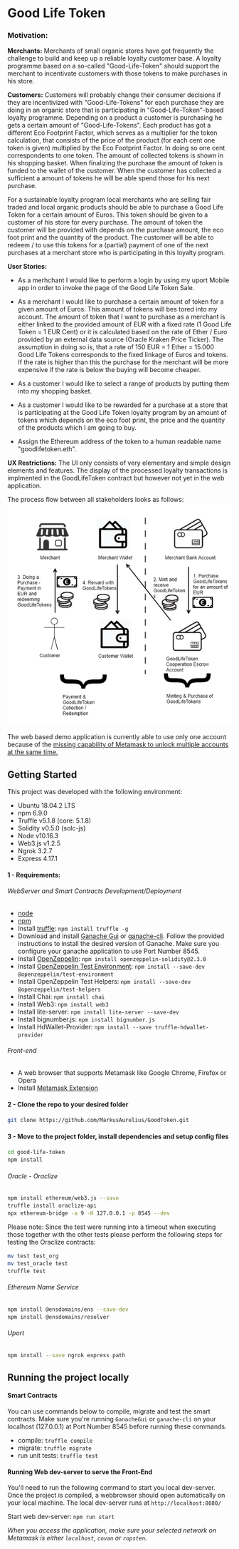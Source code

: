 # Good Life Token

### Motivation:

**Merchants:**
Merchants of small organic stores have got frequently the challenge to build and keep up a reliable loyalty customer base. A loyalty programme based on a so-called "Good-Life-Token" should support the merchant to incentivate customers with those tokens to make purchases in his store. 

**Customers:**
Customers will probably change their consumer decisions if they are incentivized with "Good-Life-Tokens" for each purchase they are doing in an organic store that is participating in "Good-Life-Token"-based loyalty programme. Depending on a product a customer is purchasing he gets a certain amount of "Good-Life-Tokens". Each product has got a different Eco Footprint Factor, which serves as a multiplier for the token calculation, that consists of the price of the product (for each cent one token is given) multiplied by the Eco Footprint Factor. In doing so one cent correspondents to one token. The amount of collected tokens is shown in his shopping basket. When finalizing the purchase the amount of token is funded to the wallet of the customer.
When the customer has collected a sufficient a amount of tokens he will be able spend those for his next purchase. 

For a sustainable loyalty program local merchants who are selling fair traded and local organic products should be able to purchase a Good Life Token for a certain amount of Euros. This token should be given to a customer of his store for every purchase. The amount of token the customer will be provided with depends on the purchase amount, the eco foot print and the quantity of the product. The customer will be able to redeem / to use this tokens for a (partial) payment of one of the next purchases at a merchant store who is participating in this loyalty program.  

**User Stories:**
- As a merhchant I would like to perform a login by using my uport Mobile app in order to invoke the page of the Good Life Token Sale.

- As a merchant I would like to purchase a certain amount of token for a given amount of Euros. This amount of tokens will bes tored into my account.
  The amount of token that I want to purchase as a merchant is either linked to the provided amount of EUR with a fixed rate (1 Good Life Token = 1 EUR Cent) or it is calculated based on the rate of Ether / Euro provided by an external data source (Oracle Kraken Price Ticker). The assumption in doing so is, that a rate of 150 EUR = 1 Ether = 15.000 Good Life Tokens corresponds to the fixed linkage of Euros and tokens. If the rate is higher than this the purchase for the merchant will be more expensive if the rate is below the buying will become cheaper.

- As a customer I would like to select a range of products by putting them into my shopping basket.

- As a customer I would like to be rewarded for a purchase at a store that is participating at the Good Life Token loyalty program by an amount of tokens which depends on the eco foot print, the price and the quantity of the products which I am going to buy. 

- Assign the Ethereum address of the token to a human readable name "goodlifetoken.eth".

**UX Restrictions:**
The UI only consists of very elementary and simple design elements and features.
The display of the processed loyalty transactions is implmented in the GoodLifeToken contract but however not yet in the web application.

The process flow between all stakeholders looks as follows:
![Alt text](/src/images/GoodLifeToken_Flow_Chart.png?raw=true "Process Flow Chart")

The web based demo application is currently able to use only one account because of the [missing capability of Metamask to unlock multiple accounts at the same time.](https://medium.com/metamask/metamask-permissions-system-delay-retrospective-9c49d01039d6)

## Getting Started

This project was developed with the following environment:

- Ubuntu 18.04.2 LTS
- npm 6.9.0
- Truffle v5.1.8 (core: 5.1.8)
- Solidity v0.5.0 (solc-js)
- Node v10.16.3
- Web3.js v1.2.5
- Ngrok 3.2.7
- Express 4.17.1


#### 1 - Requirements:

###### WebServer and Smart Contracts Development/Deployment

- [node](https://nodejs.org)
- [npm](https://www.npmjs.com/)
- Install [truffle](https://www.trufflesuite.com/truffle): `npm install truffle -g`
- Download and install [Ganache Gui](https://www.trufflesuite.com/ganache) or [ganache-cli](https://www.npmjs.com/package/ganache-cli). Follow the provided instructions to install the desired version of Ganache. Make sure you configure your ganache application to use Port Number 8545.
- Install [OpenZeppelin](https://openzeppelin.com/contracts/): `npm install openzeppelin-solidity@2.3.0`
- Install [OpenZeppelin Test Environment](https://docs.openzeppelin.com/test-environment/0.1/): `npm install --save-dev @openzeppelin/test-environment`
- Install OpenZeppelin Test Helpers: `npm install --save-dev @openzeppelin/test-helpers`
- Install Chai: `npm install chai`
- Install Web3:  `npm install web3`
- Install lite-server: `npm install lite-server --save-dev`
- Install bignumber.js: `npm install bignumber.js`
- Install HdWallet-Provider: `npm install --save truffle-hdwallet-provider`


###### Front-end

- A web browser that supports Metamask like Google Chrome, Firefox or Opera
- Install [Metamask Extension](https://metamask.io/)

#### 2 - Clone the repo to your desired folder

```.sh
git clone https://github.com/MarkusAurelius/GoodToken.git 
```

#### 3 - Move to the project folder, install dependencies and setup config files

```.sh
cd good-life-token 
npm install
```

###### Oracle - Oraclize
```.sh
npm install ethereum/web3.js --save
truffle install oraclize-api
npx ethereum-bridge -a 9 -H 127.0.0.1 -p 8545 --dev
```
Please note: Since the test were running into a timeout when executing those together with the other tests please perform the following steps for testing the Oraclize contracts:
```.sh
mv test test_org
mv test_oracle test
truffle test
```
###### Ethereum Name Service
```.sh
npm install @ensdomains/ens --save-dev
npm install @ensdomains/resolver
```

###### Uport
```.sh
npm install --save ngrok express path
```

## Running the project locally

#### Smart Contracts

You can use commands below to compile, migrate and test the smart contracts. Make sure you're running `GanacheGui` or `ganache-cli` on your localhost (127.0.0.1) at Port Number 8545 before running these commands.

- compile: `truffle compile`
- migrate: `truffle migrate`
- run unit tests: `truffle test`

#### Running Web dev-server to serve the Front-End

You'll need to run the following command to start you local dev-server. Once the project is compiled, a webbrowser should open automatically on your local machine. The local dev-server runs at `http://localhost:8080/`

Start web dev-server: `npm run start`

*When you access the application, make sure your selected network on Metamask is either `localhost`, `covan` or `ropsten`.*

